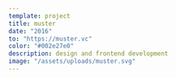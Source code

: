 ```yaml
---
template: project
title: muster
date: "2016"
to: "https://muster.vc"
color: "#002e27e0"
description: design and frontend development
image: "/assets/uploads/muster.svg"
---
```

